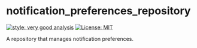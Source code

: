 # notification_preferences_repository

[![style: very good analysis][very_good_analysis_badge]][very_good_analysis_link]
[![License: MIT][license_badge]][license_link]

A repository that manages notification preferences.

[license_badge]: https://img.shields.io/badge/license-MIT-blue.svg
[license_link]: https://opensource.org/licenses/MIT
[very_good_analysis_badge]: https://img.shields.io/badge/style-very_good_analysis-B22C89.svg
[very_good_analysis_link]: https://pub.dev/packages/very_good_analysis